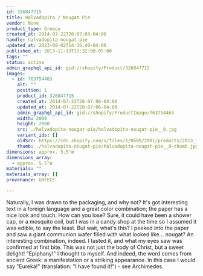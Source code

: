```yaml
---
id: 326847715
title: Halvadopita / Nougat Pie
vendor: None
product_type: Greece
created_at: 2014-07-22T20:07:03-04:00
handle: halvadopita-nougat-pie
updated_at: 2023-08-02T14:36:40-04:00
published_at: 2013-11-13T13:32:00-05:00
tags: ""
status: active
admin_graphql_api_id: gid://shopify/Product/326847715
images:
  - id: 763754463
    alt: ""
    position: 1
    product_id: 326847715
    created_at: 2014-07-22T20:07:06-04:00
    updated_at: 2014-07-22T20:07:06-04:00
    admin_graphql_api_id: gid://shopify/ProductImage/763754463
    width: 2000
    height: 2000
    src: ./halvadopita-nougat-pie/halvadopita-nougat-pie__0.jpg
    variant_ids: []
    oldSrc: https://cdn.shopify.com/s/files/1/0589/2901/products/2013_11_09_Kiosk_1060.jpeg?v=1406074026
    thumb: ./halvadopita-nougat-pie/halvadopita-nougat-pie__0-thumb.jpg
dimensions: approx. 5.5"ø
dimensions_array:
  - approx. 5.5"ø
materials: ""
materials_array: []
provenance: GREECE

---
```


Naturally, I was drawn to the packaging, and why not? It's got interesting text in a foreign language and a great color combination; the paper has a nice look and touch. How can you lose? Sure, it could have been a shower cap, or a mosquito coil, but I was in a candy shop at the time so I assumed it was edible, to say the least. But wait, what's this? I peeked into the paper and saw a giant communion wafer filled with what looked like... nougat? An interesting combination, indeed. I tasted it, and what my eyes saw was confirmed at first bite. This was not just the body of Christ, but a sweet delight! "Epiphany!" I thought to myself. And indeed, the word comes from ancient Greek: a manifestation or a striking appearance. In this case I would say "Eureka!" (translation: "I have found it!") - see Archimedes. [  
](http://en.wikipedia.org/wiki/Archimedes "Archimedes")